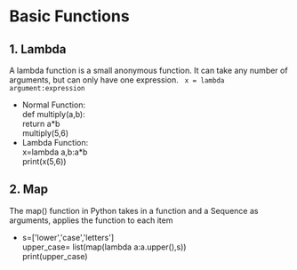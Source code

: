 # Basic Functions

## 1. Lambda
A lambda function is a small anonymous function. It can take any number of arguments, but can only have one expression.
``` x = lambda argument:expression```
- Normal Function:   
def multiply(a,b):  
return a*b  
multiply(5,6)  
- Lambda Function:  
x=lambda a,b:a*b  
print(x(5,6))  

## 2. Map
The map() function in Python takes in a function and a Sequence as arguments, applies the function to each item
- s=['lower','case','letters']  
upper_case= list(map(lambda a:a.upper(),s))  
print(upper_case)  
```['LOWER','CASE','LETTERS']
